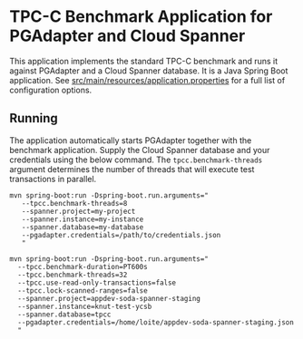 # TPC-C Benchmark Application for PGAdapter and Cloud Spanner

This application implements the standard TPC-C benchmark and runs it against PGAdapter and a Cloud
Spanner database. It is a Java Spring Boot application. See [src/main/resources/application.properties](src/main/resources/application.properties)
for a full list of configuration options.

## Running

The application automatically starts PGAdapter together with the benchmark application. Supply the
Cloud Spanner database and your credentials using the below command. The `tpcc.benchmark-threads`
argument determines the number of threads that will execute test transactions in parallel.

```shell
mvn spring-boot:run -Dspring-boot.run.arguments="
   --tpcc.benchmark-threads=8
   --spanner.project=my-project
   --spanner.instance=my-instance
   --spanner.database=my-database
   --pgadapter.credentials=/path/to/credentials.json
   "
```


```shell
mvn spring-boot:run -Dspring-boot.run.arguments="
  --tpcc.benchmark-duration=PT600s
  --tpcc.benchmark-threads=32
  --tpcc.use-read-only-transactions=false
  --tpcc.lock-scanned-ranges=false
  --spanner.project=appdev-soda-spanner-staging
  --spanner.instance=knut-test-ycsb
  --spanner.database=tpcc
  --pgadapter.credentials=/home/loite/appdev-soda-spanner-staging.json
  "
```